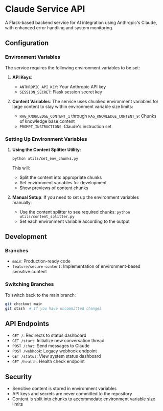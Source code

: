 # Claude Service API

A Flask-based backend service for AI integration using Anthropic's Claude, with enhanced error handling and system monitoring.

## Configuration

### Environment Variables

The service requires the following environment variables to be set:

1. **API Keys**:
   - `ANTHROPIC_API_KEY`: Your Anthropic API key
   - `SESSION_SECRET`: Flask session secret key

2. **Content Variables**:
   The service uses chunked environment variables for large content to stay within environment variable size limits:
   - `RAG_KNOWLEDGE_CONTENT_1` through `RAG_KNOWLEDGE_CONTENT_9`: Chunks of knowledge base content
   - `PROMPT_INSTRUCTIONS`: Claude's instruction set

### Setting Up Environment Variables

1. **Using the Content Splitter Utility**:
   ```bash
   python utils/set_env_chunks.py
   ```
   This will:
   - Split the content into appropriate chunks
   - Set environment variables for development
   - Show previews of content chunks

2. **Manual Setup**:
   If you need to set up the environment variables manually:
   - Use the content splitter to see required chunks: `python utils/content_splitter.py`
   - Set each environment variable according to the output

## Development

### Branches

- `main`: Production-ready code
- `feature/secure-content`: Implementation of environment-based sensitive content

### Switching Branches

To switch back to the main branch:
```bash
git checkout main
git stash  # If you have uncommitted changes
```

## API Endpoints

- `GET /`: Redirects to status dashboard
- `GET /start`: Initialize new conversation thread
- `POST /chat`: Send messages to Claude
- `POST /webhook`: Legacy webhook endpoint
- `GET /status`: View system status dashboard
- `GET /health`: Health check endpoint

## Security

- Sensitive content is stored in environment variables
- API keys and secrets are never committed to the repository
- Content is split into chunks to accommodate environment variable size limits
